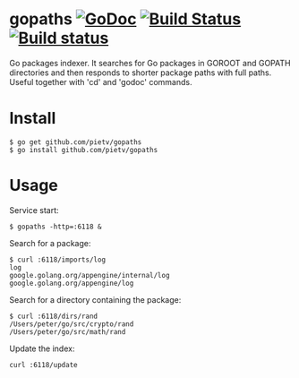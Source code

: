gopaths [![GoDoc](https://godoc.org/github.com/pietv/gopaths?status.png)](https://godoc.org/github.com/pietv/gopaths) [![Build Status](https://drone.io/github.com/pietv/gopaths/status.png)](https://drone.io/github.com/pietv/gopaths/latest) [![Build status](https://ci.appveyor.com/api/projects/status/u2xfqdwb6t6c8b35/branch/master?svg=true)](https://ci.appveyor.com/project/pietv/gopaths/branch/master)
=======
Go packages indexer. It searches for Go packages in GOROOT and GOPATH
directories and then responds to shorter package paths with full paths.
Useful together with 'cd' and 'godoc' commands.

Install
=======
```shell
$ go get github.com/pietv/gopaths
$ go install github.com/pietv/gopaths
```

Usage
=====
Service start:
```shell
$ gopaths -http=:6118 &
```

Search for a package:
```shell
$ curl :6118/imports/log
log
google.golang.org/appengine/internal/log
google.golang.org/appengine/log
```

Search for a directory containing the package:
```shell
$ curl :6118/dirs/rand
/Users/peter/go/src/crypto/rand
/Users/peter/go/src/math/rand
```

Update the index:
```shell
curl :6118/update
```
